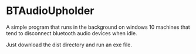# BTAudioUpholder
A simple program that runs in the background on windows 10 machines that tend to disconnect bluetooth audio devices when idle.

Just download the dist directory and run an exe file.

